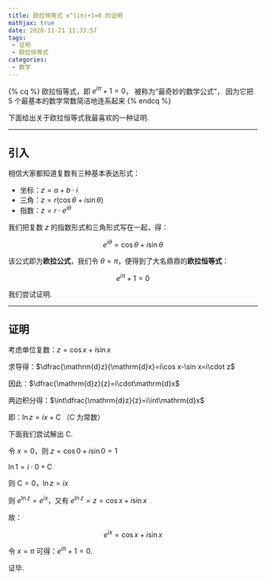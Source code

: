 ```yaml
---
title: 欧拉恒等式 e^(iπ)+1=0 的证明
mathjax: true
date: 2020-11-21 11:33:57
tags:
 - 证明
 - 欧拉恒等式
categories:
 - 数学
---
```


<!-- placeholder -->

{% cq %} 欧拉恒等式，即 $e^{i\pi}+1=0$，
被称为“最奇妙的数学公式”，
因为它把 5 个最基本的数学常数简洁地连系起来 {% endcq %}

下面给出关于欧拉恒等式我最喜欢的一种证明. 

<!-- more -->

---

## 引入

相信大家都知道复数有三种基本表达形式：

 - 坐标：$z = a + b\cdot i$
 - 三角：$z = r(\cos\theta+i\sin\theta)$
 - 指数：$z = r\cdot e^{i\theta}$

我们把复数 $z$ 的指数形式和三角形式写在一起，得：

$$e^{i\theta}=\cos\theta+i\sin\theta$$

该公式即为**欧拉公式**，我们令 $\theta=\pi$，便得到了大名鼎鼎的**欧拉恒等式**：

$$e^{i\pi}+1=0$$

我们尝试证明. 

---

## 证明

考虑单位复数：$z=\cos x+i\sin x$

求导得：$\dfrac{\mathrm{d}z}{\mathrm{d}x}=i\cos x-\sin x=i\cdot z$

因此：$\dfrac{\mathrm{d}z}{z}=i\cdot\mathrm{d}x$

两边积分得：$\int\dfrac{\mathrm{d}z}{z}=i\int\mathrm{d}x$

即：$\ln z=ix+\mathrm{C}$ （$\mathrm{C}$ 为常数）

下面我们尝试解出 $\mathrm{C}$.

令 $x=0$，则 $z=\cos0+i\sin0=1$

$\ln1=i\cdot0+\mathrm{C}$

则 $\mathrm{C}=0$，$\ln z=ix$

则 $e^{\ln z}=e^{ix}$，又有 $e^{\ln z}=z=\cos x+i\sin x$

故：

$$e^{ix}=\cos x+i\sin x$$

令 $x=\pi$ 可得：$e^{i\pi}+1=0$.

证毕.